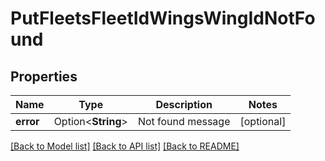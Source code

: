# PutFleetsFleetIdWingsWingIdNotFound

## Properties

Name | Type | Description | Notes
------------ | ------------- | ------------- | -------------
**error** | Option<**String**> | Not found message | [optional]

[[Back to Model list]](../README.md#documentation-for-models) [[Back to API list]](../README.md#documentation-for-api-endpoints) [[Back to README]](../README.md)


